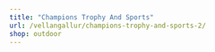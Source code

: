 ```yaml
---
title: "Champions Trophy And Sports"
url: /vellangallur/champions-trophy-and-sports-2/
shop: outdoor
---
```

